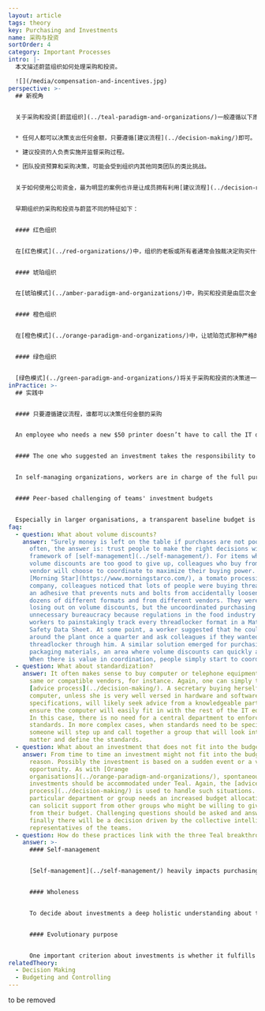 ```yaml
---
layout: article
tags: theory
key: Purchasing and Investments
name: 采购与投资
sortOrder: 4
category: Important Processes
intro: |-
  本文描述蔚蓝组织如何处理采购和投资。

  ![](/media/compensation-and-incentives.jpg)
perspective: >-
  ## 新视角


  关于采购和投资[蔚蓝组织](../teal-paradigm-and-organizations/)一般遵循以下原则：


  * 任何人都可以决策支出任何金额，只要遵循[建议流程](../decision-making/)即可。

  * 建议投资的人负责实施并监督采购过程。

  * 团队投资预算和采购决策，可能会受到组织内其他同类团队的类比挑战。


  关于如何使用公司资金，最为明显的案例也许是让成员拥有利用[建议流程](../decision-making/)做出决策的权力。在[自我管理](../self-management/)的组织中，不存在授权限制，也没有专门的采购部门。成员或团队可以在不需要任何人批准的前提下，通过自发分析，制定必要的规范，访问供应商并与之谈判，甚至在需要时从银行获得融资。


  早期组织的采购和投资与蔚蓝不同的特征如下：


  #### 红色组织


  在[红色模式](../red-organizations/)中，组织的老板或所有者通常会独裁决定购买什么或投资哪里。通常没有正式的文件化过程。投资是基于老板的偏好，甚至是冲动性的。


  #### 琥珀组织


  在[琥珀模式](../amber-paradigm-and-organizations/)中，购买和投资是由层次金字塔结构中高层的专门成员，按照简单但严格的规则进行决策。伴随着中长期规划的引入和实施，投资不再像红色那么冲动。采购本身可以在组织的较低层次进行，只要遵循预制的规则。通常设计一些确保遵守这些规则的控制机制。


  #### 橙色组织


  在[橙色模式](../orange-paradigm-and-organizations/)中，让琥珀范式那种严格的规则变得更加开放和流动。为了支持创新，出现了可以质疑或改变规则的可能性。组织的部分部门可以得到授权自行决定在给定预算范围内的采购和投资。这种 [橙色的突破性自我责任制](../orange-paradigm-and-organizations/)，是将投资决策分配到组织内部（例如项目中）以实现更多更快创新的重要一步。在橙色组织，分布式投资决策是可以接受的，只要能遵循最高管理层制定的总体方向，团队能达成预期结果即可。一个经理的授权可能被定义在10万美元之内，经理要花费10万美元以上就需要上司批准。无论金额多少，采购订单通常必须通过一个中央采购部门集中实施，该部门负责协调与供应商的关系并进行谈判。


  #### 绿色组织


  [绿色模式](../green-paradigm-and-organizations/)将关于采购和投资的决策进一步推到了一线成员身上。[橙色组织](../orange-paradigm-and-organizations/)那种自上而下的规划，在绿色中通过采用运营专家支撑的自下而上流程而得到丰富。[绿色的突破性授权机制](../green-paradigm-and-organizations/)可以激发团队的创造力和责任感，在预算范围内和组织的价值体系内，授予团队层面的购买或投资决策权得到了扩展。大多数组织仍然设有授权限制。绿色引入了更加去中心化或更分布式的采购过程（通常由软件工具支持），用来加快决策过程，并提高运营团队的灵活性。
inPractice: >-
  ## 实践中


  #### 只要遵循建议流程，谁都可以决策任何金额的采购


  An employee who needs a new $50 printer doesn’t have to call the IT department, hope for a green light from his boss, and wait the days or weeks it takes for the printer to arrive. He can simply head down to the specific shop or website and buy a printer. In principle, any person can spend any amount of money, provided he has sought the necessary advice before making the decision; the larger the purchase, the more people are typically involved in the [建议流程](../decision-making/). In hierarchical organizations, when engineers do the analysis and choose a machine model, workers often complain about the new machine and drag their feet when it comes to learning how to operate it. When they have chosen the model, there is no such resistance to change. Organizations might vary in how to conduct the advice process, with some employing formal, written rules while others adopting a more informal, ad hoc process. Whatever specific process finally is chosen, it is based on transparency and trust.


  #### The one who suggested an investment takes the responsibility to conduct and monitor the purchasing process


  In self-managing organizations, workers are in charge of the full purchasing or investment process. They do the analysis, write up the necessary specifications, visit and negotiate with suppliers, and secure financing from the bank if needed. It does not necessarily mean that the initiator needs to conduct all steps on his own, but at least he takes the responsibility from start to end.


  #### Peer-based challenging of teams' investment budgets


  Especially in larger organisations, a transparent baseline budget is very helpful to let teams monitor whether a new investment can and should be funded or not. Different from non-Teal organisations, investment budgets aren't given or confirmed from higher levels of management. They are created based on realistic assumptions of the teams about what needs to be purchased during a planning period. If the collected numbers are in balance to expected revenues and seem reasonable, the investment budget is set. Any investments fitting into it don't need further investigation as long as the [advice process](../decision-making/) is conducted. Companies like [Morning Star](https://www.morningstarco.com/) do annual intensive budget planning sessions, in which each team presents its investment plans to a panel of peers for advice. Teams that are not performing well are likely to be challenged as to whether spending money is really the best way to fix their problems.
faq:
  - question: What about volume discounts?
    answer: "Surely money is left on the table if purchases are not pooled? As
      often, the answer is: trust people to make the right decisions within the
      framework of [self-management](../self-management/). For items where
      volume discounts are too good to give up, colleagues who buy from the same
      vendor will choose to coordinate to maximize their buying power. At
      [Morning Star](https://www.morningstarco.com/), a tomato processing
      company, colleagues noticed that lots of people were buying threadlocker,
      an adhesive that prevents nuts and bolts from accidentally loosening, in
      dozens of different formats and from different vendors. They were not only
      losing out on volume discounts, but the uncoordinated purchasing generated
      unnecessary bureaucracy because regulations in the food industry required
      workers to painstakingly track every threadlocker format in a Material
      Safety Data Sheet. At some point, a worker suggested that he could walk
      around the plant once a quarter and ask colleagues if they wanted to order
      threadlocker through him. A similar solution emerged for purchasing
      packaging materials, an area where volume discounts can quickly add up.
      When there is value in coordination, people simply start to coordinate."
  - question: What about standardization?
    answer: It often makes sense to buy computer or telephone equipment from the
      same or compatible vendors, for instance. Again, one can simply trust the
      [advice process](../decision-making/). A secretary buying herself a new
      computer, unless she is very well versed in hardware and software
      specifications, will likely seek advice from a knowledgeable party to
      ensure the computer will easily fit in with the rest of the IT equipment.
      In this case, there is no need for a central department to enforce
      standards. In more complex cases, when standards need to be specified,
      someone will step up and call together a group that will look into the
      matter and define the standards.
  - question: What about an investment that does not fit into the budget?
    answer: From time to time an investment might not fit into the budget for some
      reason. Possibly the investment is based on a sudden event or a valuable
      opportunity. As with [Orange
      organisations](../orange-paradigm-and-organizations/), spontaneous
      investments should be accommodated under Teal. Again, the [advice
      process](../decision-making/) is used to handle such situations. If a
      particular department or group needs an increased budget allocation, they
      can solicit support from other groups who might be willing to give a piece
      from their budget. Challenging questions should be asked and answered, but
      finally there will be a decision driven by the collective intelligence of
      representatives of the teams.
  - question: How do these practices link with the three Teal breakthroughs?
    answer: >-
      #### Self-management


      [Self-management](../self-management/) heavily impacts purchasing and investments. Every employee is enabled to take action and innovate in his working context. Investments are initiated from where they are needed. The [advice process](../decision-making/) creates a deeper understanding of the impacts of investments. The localized responsibility for purchasing leads to a greater satisfaction about what is bought because the user defines the specifications.


      #### Wholeness


      To decide about investments a deep holistic understanding about the inter-dependencies and reach of a decision is necessary. The [advice process](../decision-making/) creates a wide transparency about the impacts of an investment. Especially when it is a bigger amount of money, it is essential to understand the company's financial situation and investment impacts on others as a whole.


      #### Evolutionary purpose


      One important criterion about investments is whether it fulfills an [evolutionary purpose](../evolutionary-purpose/). Distributed investment decisions empower those sensing the organization's purpose to act in a way to serve that purpose.
relatedTheory:
  - Decision Making
  - Budgeting and Controlling
---
```

to be removed